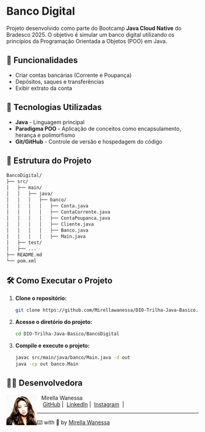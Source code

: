 # Banco Digital

Projeto desenvolvido como parte do Bootcamp **Java Cloud Native** do Bradesco 2025. O objetivo é simular um banco digital utilizando os princípios da Programação Orientada a Objetos (POO) em Java.

## 📌 Funcionalidades
- Criar contas bancárias (Corrente e Poupança)
- Depósitos, saques e transferências
- Exibir extrato da conta

## 🚀 Tecnologias Utilizadas
- **Java** - Linguagem principal
- **Paradigma POO** - Aplicação de conceitos como encapsulamento, herança e polimorfismo
- **Git/GitHub** - Controle de versão e hospedagem do código

## 📂 Estrutura do Projeto
```
BancoDigital/
├── src/
│   ├── main/
│   │   ├── java/
│   │   │   ├── banco/
│   │   │   │   ├── Conta.java
│   │   │   │   ├── ContaCorrente.java
│   │   │   │   ├── ContaPoupanca.java
│   │   │   │   ├── Cliente.java
│   │   │   │   ├── Banco.java
│   │   │   │   ├── Main.java
│   ├── test/
│   ├── ...
├── README.md
└── pom.xml
```

## 🛠 Como Executar o Projeto
1. **Clone o repositório:**
   ```sh
   git clone https://github.com/Mirellawanessa/DIO-Trilha-Java-Basico.git
   ```
2. **Acesse o diretório do projeto:**
   ```sh
   cd DIO-Trilha-Java-Basico/BancoDigital
   ```
3. **Compile e execute o projeto:**
   ```sh
   javac src/main/java/banco/Main.java -d out
   java -cp out banco.Main
   ```
## 👩‍💻 Desenvolvedora

<p>
    <img 
      align="left" 
      width="80" 
      src="https://github.com/Mirellawanessa/DIO-Trilha-Java-Basico/blob/main/GitHub/imagens/User.jpeg?raw=true"
    />
    <p>&nbsp;&nbsp;&nbsp;Mirella Wanessa<br>
    &nbsp;&nbsp;&nbsp;
    <a href="https://github.com/Mirellawanessa">GitHub</a>&nbsp;|&nbsp;
    <a href="https://www.linkedin.com/in/mirellawanessa/">LinkedIn</a>&nbsp;|&nbsp;
    <a href="https://www.instagram.com/_mirella.page/?next=%2F">Instagram</a>
    &nbsp;|&nbsp;</p>
</p>

---

⌨️ with 💜 by [Mirella Wanessa](https://github.com/Mirellawanessa)
